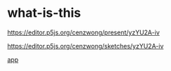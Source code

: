 # what-is-this

https://editor.p5js.org/cenzwong/present/yzYU2A-iv

https://editor.p5js.org/cenzwong/sketches/yzYU2A-iv

[app](/public-html)
